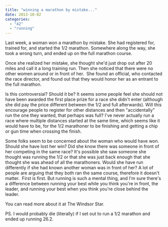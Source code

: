 ```yaml
---
title: "winning a marathon by mistake..."
date: 2013-10-02
categories: 
  - "42"
  - "running"
---
```


Last week, a woman won a marathon by mistake. She had registered for, trained for, and started the 1/2 marathon. Somewhere along the way, she took a wrong turn, and ended up on the full marathon course.

Once she realized her mistake, she thought she'd just drop out after 20 miles and call it a long training run. Then she noticed that there were no other women around or in front of her.  She found an official, who contacted the race director, and found out that they would honor her as an entrant to the full marathon.

Is this controversial? Should it be? It seems some people feel she should not have been awarded the first place prize for a race she didn't enter (although she did pay the price different between the 1/2 and full afterwards). Will this encourage people to register for other distances and then "accidentally" run the one they wanted, that perhaps was full? I've never actually run a race where multiple distances started at the same time, which seems like it would have to be, for the 1/2 marathoner to be finishing and getting a chip or gun time when crossing the finish.

Some folks seem to be concerned about the woman who would have won. Should she have lost her win? Did she know there was someone in front of her competing in the same race? It's possible she saw someone she thought was running the 1/2 or that she was just back enough that she thought she was ahead of all the marathoners. Would she have run differently if she had known another woman was in front of her? A lot of people are arguing that they both ran the same course, therefore it doesn't matter.  First is first. But running is such a mental thing, and I'm sure there's a difference between running your best while you think you're in front, the leader, and running your best when you think you're close behind the leader.

You can read more about it at The Windsor Star.

PS. I would probably die (literally) if I set out to run a 1/2 marathon and ended up running 26.2.
